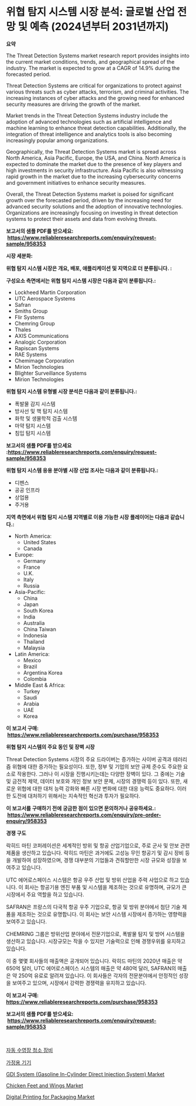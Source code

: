 <p><h1>위협 탐지 시스템 시장 분석: 글로벌 산업 전망 및 예측 (2024년부터 2031년까지)</h1></p><p><strong>요약</strong></p>
<p><p>The Threat Detection Systems market research report provides insights into the current market conditions, trends, and geographical spread of the industry. The market is expected to grow at a CAGR of 14.9% during the forecasted period.</p><p>Threat Detection Systems are critical for organizations to protect against various threats such as cyber attacks, terrorism, and criminal activities. The increasing instances of cyber attacks and the growing need for enhanced security measures are driving the growth of the market.</p><p>Market trends in the Threat Detection Systems industry include the adoption of advanced technologies such as artificial intelligence and machine learning to enhance threat detection capabilities. Additionally, the integration of threat intelligence and analytics tools is also becoming increasingly popular among organizations.</p><p>Geographically, the Threat Detection Systems market is spread across North America, Asia Pacific, Europe, the USA, and China. North America is expected to dominate the market due to the presence of key players and high investments in security infrastructure. Asia Pacific is also witnessing rapid growth in the market due to the increasing cybersecurity concerns and government initiatives to enhance security measures.</p><p>Overall, the Threat Detection Systems market is poised for significant growth over the forecasted period, driven by the increasing need for advanced security solutions and the adoption of innovative technologies. Organizations are increasingly focusing on investing in threat detection systems to protect their assets and data from evolving threats.</p></p>
<p><strong>보고서의 샘플 PDF를 받으세요: &nbsp;<a href="https://www.reliableresearchreports.com/enquiry/request-sample/958353">https://www.reliableresearchreports.com/enquiry/request-sample/958353</a></strong></p>
<p><strong>시장 세분화:</strong></p>
<p><strong> 위협 탐지 시스템 시장은 개요, 배포, 애플리케이션 및 지역으로 더 분류됩니다. :</strong></p>
<p><strong>구성요소 측면에서는 위협 탐지 시스템 시장은 다음과 같이 분류됩니다.:</strong></p>
<p><ul><li>Lockheed Martin Corporation</li><li>UTC Aerospace Systems</li><li>Safran</li><li>Smiths Group</li><li>Flir Systems</li><li>Chemring Group</li><li>Thales</li><li>AXIS Communications</li><li>Analogic Corporation</li><li>Rapiscan Systems</li><li>RAE Systems</li><li>Chemimage Corporation</li><li>Mirion Technologies</li><li>Blighter Surveillance Systems</li><li>Mirion Technologies</li></ul></p>
<p><strong> 위협 탐지 시스템 유형별 시장 분석은 다음과 같이 분류됩니다.:</strong></p>
<p><ul><li>폭발물 감지 시스템</li><li>방사선 및 핵 탐지 시스템</li><li>화학 및 생물학적 검출 시스템</li><li>마약 탐지 시스템</li><li>침입 탐지 시스템</li></ul></p>
<p><strong>보고서의 샘플 PDF를 받으세요 :<a href="https://www.reliableresearchreports.com/enquiry/request-sample/958353">https://www.reliableresearchreports.com/enquiry/request-sample/958353</a></strong></p>
<p><strong> 위협 탐지 시스템 응용 분야별 시장 산업 조사는 다음과 같이 분류됩니다.:</strong></p>
<p><ul><li>디펜스</li><li>공공 인프라</li><li>상업용</li><li>주거용</li></ul></p>
<p><strong>지역 측면에서 위협 탐지 시스템 지역별로 이용 가능한 시장 플레이어는 다음과 같습니다.:</strong></p>
<p><ul>
    <li>
        North America:
        <ul>
            <li>United States</li>
            <li>Canada</li>
        </ul>
    </li>
    <li>
        Europe:
        <ul>
            <li>Germany</li>
            <li>France</li>
            <li>U.K.</li>
            <li>Italy</li>
            <li>Russia</li>
        </ul>
    </li>
    <li>
        Asia-Pacific:
        <ul>
            <li>China</li>
            <li>Japan</li>
            <li>South Korea</li>
            <li>India</li>
            <li>Australia</li>
            <li>China Taiwan</li>
            <li>Indonesia</li>
            <li>Thailand</li>
            <li>Malaysia</li>
        </ul>
    </li>
    <li>
        Latin America:
        <ul>
            <li>Mexico</li>
            <li>Brazil</li>
            <li>Argentina Korea</li>
            <li>Colombia</li>
        </ul>
    </li>
    <li>
        Middle East & Africa:
        <ul>
            <li>Turkey</li>
            <li>Saudi</li>
            <li>Arabia</li>
            <li>UAE</li>
            <li>Korea</li>
        </ul>
    </li>
    </ul></p>
<p><strong>이 보고서 구매: &nbsp;<a href="https://www.reliableresearchreports.com/purchase/958353">https://www.reliableresearchreports.com/purchase/958353</a></strong></p>
<p><strong>위협 탐지 시스템의 주요 동인 및 장벽 시장</strong></p>
<p><p>Threat Detection Systems 시장의 주요 드라이버는 증가하는 사이버 공격과 테러리즘 위협에 대한 증가하는 필요성이다. 또한, 정부 및 기업의 보안 규제 준수도 주요한 요소로 작용한다. 그러나 이 시장을 진행시키는데는 다양한 장벽이 있다. 그 중에는 기술 및 금전적 제약, 데이터 보호와 개인 정보 보안 문제, 시장의 경쟁력 등이 있다. 또한, 새로운 위협에 대한 대처 능력 강화와 빠른 시장 변화에 대한 대응 능력도 중요하다. 이러한 도전에 대처하기 위해서는 지속적인 혁신과 투자가 필요하다.</p></p>
<p><strong>이 보고서를 구매하기 전에 궁금한 점이 있으면 문의하거나 공유하세요.: &nbsp;<a href="https://www.reliableresearchreports.com/enquiry/pre-order-enquiry/958353">https://www.reliableresearchreports.com/enquiry/pre-order-enquiry/958353</a></strong></p>
<p><strong>경쟁 구도</strong></p>
<p><p>락히드 마틴 코퍼레이션은 세계적인 방위 및 항공 산업기업으로, 주로 군사 및 안보 관련 제품을 생산하고 있습니다. 락히드 마틴은 과거에도 고성능 무인 항공기 및 감시 장비 등을 개발하여 성장하였으며, 경쟁 대부분의 기업들과 견줘할만한 시장 규모와 성장을 보여주고 있습니다.</p><p>UTC 에어로스페이스 시스템은 항공 우주 산업 및 방위 산업을 주력 사업으로 하고 있습니다. 이 회사는 항공기용 엔진 부품 및 시스템을 제조하는 것으로 유명하며, 규모가 큰 시장에서 주요 역할을 하고 있습니다.</p><p>SAFRAN은 프랑스의 다국적 항공 우주 기업으로, 항공 및 방위 분야에서 첨단 기술 제품을 제조하는 것으로 유명합니다. 이 회사는 보안 시스템 시장에서 증가하는 영향력을 보여주고 있습니다.</p><p>CHEMRING 그룹은 방위산업 분야에서 전문기업으로, 폭발물 탐지 및 방어 시스템을 생산하고 있습니다. 시장규모는 작을 수 있지만 기술력으로 인해 경쟁우위를 유지하고 있습니다.</p><p>이 중 몇몇 회사들의 매출액은 공개되어 있습니다. 락히드 마틴의 2020년 매출은 약 650억 달러, UTC 에어로스페이스 시스템의 매출은 약 480억 달러, SAFRAN의 매출은 약 250억 유로로 알려져 있습니다. 이 회사들은 각자의 전문분야에서 안정적인 성장을 보여주고 있으며, 시장에서 강력한 경쟁력을 유지하고 있습니다.</p></p>
<p><strong>이 보고서 구매: &nbsp; <a href="https://www.reliableresearchreports.com/purchase/958353">https://www.reliableresearchreports.com/purchase/958353</a></strong></p>
<p><strong>보고서의 샘플 PDF를 받으세요: &nbsp;<a href="https://www.reliableresearchreports.com/enquiry/request-sample/958353">https://www.reliableresearchreports.com/enquiry/request-sample/958353</a></strong><strong></strong></p>
<p>&nbsp;</p>
<p><p><a href="https://medium.com/@richardlueilwitz787/%EC%9E%90%EB%8F%99%EC%88%98%EC%98%81%EC%9E%A5-%EC%B2%AD%EC%86%8C%EC%9E%A5%EB%B9%84-%EC%8B%9C%EC%9E%A5%EC%9D%80-%EC%8B%9C%EC%9E%A5-%EC%A0%90%EC%9C%A0%EC%9C%A8-%ED%81%AC%EA%B8%B0-%EB%B0%8F-2031%EB%85%84%EA%B9%8C%EC%A7%80%EC%9D%98-%EC%98%88%EC%B8%A1%EC%9D%84-%EC%A4%91%EC%A0%90%EC%9C%BC%EB%A1%9C%ED%95%A9%EB%8B%88%EB%8B%A4-6a0b2f6379e3">자동 수영장 청소 장비</a></p><p><a href="https://github.com/mpodehpw07370073/Market-Research-Report-List-1/blob/main/3463290187111.md">가정용 기기</a></p><p><a href="https://view.publitas.com/reportprime-1/gdi-system-gasoline-in-cylinder-direct-injection-system-market-size-market-share-and-global-market-analysis-report-2024-2031/">GDI System (Gasoline In-Cylinder Direct Injection System) Market</a></p><p><a href="https://issuu.com/reportprime-2/docs/chicken-feet-and-wings-market-size-2030.pptx">Chicken Feet and Wings Market</a></p><p><a href="https://angry-finch-aaf.notion.site/Digital-Printing-for-Packaging-Market-Size-Evaluating-its-Market-Trends-Growth-and-Projections-20-821ba1b2f174485290c762e783aa505a">Digital Printing for Packaging Market</a></p></p>